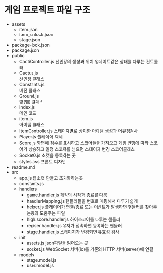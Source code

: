 <!DOCTYPE html>
<html lang="ko">
<head>
    <meta charset="UTF-8">
    <meta name="viewport" content="width=device-width, initial-scale=1.0">
</head>
<body>
    <h1>게임 프로젝트 파일 구조</h1>
    <ul>
        <li>assets
            <ul>
                <li class="file">item.json</li>
                <li class="file">item_unlock.json</li>
                <li class="file">stage.json</li>
            </ul>
        </li>
        <li class="file">package-lock.json</li>
        <li class="file">package.json</li>
        <li>public
            <ul>
                <li class="file">CactiController.js 선인장의 생성과 위치 업데이트같은 상태를 다루는 컨트롤러</li>
                <li class="file">Cactus.js</li> 선인장 클래스
                <li class="file">Constants.js</li> 버전 클래스
                <li class="file">Ground.js</li> 땅(맵) 클래스
                <li class="file">index.js</li> 메인 코드
                <li class="file">item.js</li> 아이탬 클래스
                <li class="file">ItemController.js 스태이지별로 상이한 아이탬 생성과 어뷰징검사</li>
                <li class="file">Player.js 플레이어 객체 </li>
                <li class="file">Score.js 화면에 점수를 표시하고 스코어들을 가져오고 게임 진행에 따라 스코어가 상승하고 일정 스코어를 넘으면 스테이지 변경 스코어클래스</li>
                <li class="file">Socket0.js 소캣을 등록하는 곳</li>
                <li class="file">styles.css 프론트 디자인</li>
            </ul>
        </li>
        <li class="file">readme.md</li>
        <li>src
            <ul>
                <li class="file">app.js 웹소캣 만들고 초기화하는곳</li>
                <li class="file">constants.js</li>
                <li>handlers
                    <ul>
                        <li class="file">game.handler.js 게임의 시작과 종료를 다룸</li>
                        <li class="file">handlerMapping.js 핸들러들을 번호로 매핑해서 다루기 쉽게</li>
                        <li class="file">helper.js 플레이어가 연결/종료 또는 이벤트가 발생하면 핸들러를 찾아주는등의 도움주는 파일</li>
                        <li class="file">high.score.handler.js 하이스코어를 다루는 핸들러</li>
                        <li class="file">regiser.handler.js 유저가 접속하면 등록하는 핸들러</li>
                        <li class="file">stage.handler.js 스태이지가 변경되면 유효성 검사</li>
                    </ul>
                </li>
                <li>init
                    <ul>
                        <li class="file">assets.js json파일을 읽어오는 곳</li>
                        <li class="file">socket.js WebSocket 서버(io)를 기존의 HTTP 서버(server)에 연결</li>
                    </ul>
                </li>
                <li>models
                    <ul>
                        <li class="file">stage.model.js</li>
                        <li class="file">user.model.js</li>
                    </ul>
                </li>
            </ul>
        </li>
    </ul>
</body>
</html>
